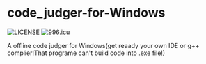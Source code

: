 # code_judger-for-Windows

[![LICENSE](https://img.shields.io/badge/license-Anti%20996-blue.svg)](https://github.com/996icu/996.ICU/blob/master/LICENSE)
[![996.icu](https://img.shields.io/badge/link-996.icu-red.svg)](https://996.icu)

A offline code judger for Windows(get reaady your own IDE or g++ complier!That programe can't build code into .exe file!)
